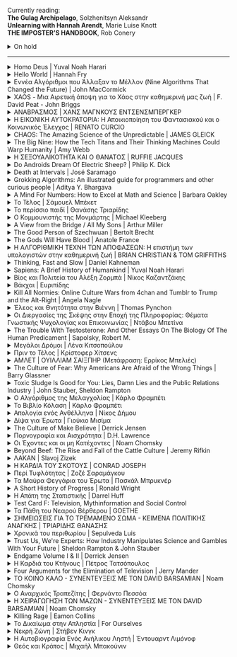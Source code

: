 <p>
Currently reading:
    <br><strong>The Gulag Archipelago</strong>, Solzhenitsyn Aleksandr
    <br><strong>Unlearning with Hannah Arendt</strong>, Marie Luise Knott
    <br><strong>THE IMPOSTER’S HANDBOOK</strong>, Rob Conery
</p>

<!-- TITLE -->
<!--
<details>
    <summary>TITLE | AUTHOR</summary>
    <img src="images/COVER" />
    <p>Finished reading: XX/XX/2020</p>
    <p>Publisher: PUBLISHER</p>
    <p><a href=""></a></p>
    <h3>Quotes</h3>
    <blockquote>
        <p><em>&quot;&quot;</em></p>
    </blockquote>
</details>
-->

<!-- ON HOLD -->

<details>
    <summary>On hold</summary> 
    <p><strong>Artificial Neural Networks</strong>, Robert J. Schalkoff</p>
    <br><strong>An introduction to neural networks</strong>, Ben Kröse, Patrick van der Smagt
    <p><strong>The Mass Psychology of Fascism</strong>, Wilhelm Reich</p>
</details>
    
<hr>

<!-- HOMO DEUS -->
<details>
    <summary>Homo Deus | Yuval Noah Harari</summary>
    <img src="images/homo-deus.jpg" />
    <p>Finished reading: 10/05/2021</p>
    <p>Publisher: Penguin (VINTAGE)</p>
    <p><a href="https://www.ynharari.com/book/homo-deus/">Author's Website</a></p>
    <!--
    <h3>Quotes</h3>
    <blockquote>
        <p><em>&quot;&quot;</em></p>
    </blockquote>
    -->
</details>

<!-- HELLO WORLD -->
<details>
    <summary>Hello World | Hannah Fry</summary>
    <img src="images/hello-world.png" />
    <p>Finished reading: 30/03/2021</p>
    <p>Publisher: ΠΑΠΑΣΩΤΗΡΙΟΥ</p>
    <p><a href="https://ekdoseis-papasotiriou.gr/products/9789604911400-fry-hannah-hello-wolrd-anthropos-stin-epochi-tou-algorithmou">Publisher</a></p>
    <p><a href="https://www.theguardian.com/books/2018/sep/29/hello-world-hannah-fry-review-artificial-intelligence-algorithms">Hello World by Hannah Fry – AI and why we over-trust what we don’t understand</a></p>
    <!--
    <h3>Quotes</h3>
    <blockquote>
        <p><em>&quot;&quot;</em></p>
    </blockquote>
    -->
</details>

<!-- ΕΝΝΕΑ ΑΛΓΟΡΙΘΜΟΙ ΠΟΥ ΑΛΛΑΞΑΝ ΤΟ ΜΕΛΛΟΝ -->
<details>
    <summary>Εννέα Αλγόριθμοι που Άλλαξαν το Μέλλον (Nine Algorithms That Changed the Future) | John MacCormick</summary>
    <img src="images/nine-algorithms.png" />
    <p>Finished reading: 25/11/2020</p>
    <p>Publisher: Πανεπιστημιακές Εκδόσεις Κρήτης</p>
    <p><a href="https://www.cup.gr/book/ennea-algorithmi-pou-allaxan-to-mellon/">Publisher</a></p>
    <!--
    <h3>Quotes</h3>
    <blockquote>
        <p><em>&quot;&quot;</em></p>
    </blockquote>
    -->
</details>

<!-- XAOS - Μια Αιρετική άποψη για το Χάος στην καθημερινή μας ζωή -->

<details>
    <summary>XAOS - Μια Αιρετική άποψη για το Χάος στην καθημερινή μας ζωή | F. David Peat - John Briggs</summary>
    <img src="images/xaos.jpg" />
    <p>Finished reading: 03/10/2020</p>
    <p>Publisher: ΤΡΑΥΛΟΣ</p>
    <p><a href=""></a></p>
    <h3>Quotes</h3>
    <blockquote>
        <p><em>&quot;If we have been hard on our own times it is because we have recoiled from the arrogance it often displays, its great desire to control human nature and the material world, its lust for constant progress, and its condescending attitude toward civilizations it classifies as primitive, underdeveloped, or backward. Most of all, we are concerned with our society’s obsession with the known and its woeful neglect of the dimension of mystery. It is quite right that we should be amazed at our own achievements, our triumphant technology, our science, the power of our computers, but what we don’t know may be sufficiently powerful to overturn in a moment our entire existence and certified knowledge.&quot;</em></p>
        <p>(Source from the original text)</p>
    </blockquote>
</details>

<!-- ΑΝΑΒΡΑΣΜΟΣ -->

<details>
    <summary>ΑΝΑΒΡΑΣΜΟΣ | ΧΑΝΣ ΜΑΓΝΚΟΥΣ ΕΝΤΣΕΝΣΜΠΕΡΓΚΕΡ</summary>
    <img src="images/anavrasmos.jpeg" />
    <p>Finished reading: 15/08/2020</p>
    <p>Publisher: ΕΣΤΙΑ</p>
    <p><a href="https://www.kathimerini.gr/863081/article/politismos/vivlio/o-eyfantastos-entsensmpergker">Ο ευφάνταστος Εντσενσμπέργκερ</a></p>
    <h3>Quotes</h3>
    <blockquote>
        <p><em>&quot;Οι "Αναμνήσεις από έναν αναβρασμό" τηρούν ακόμα λιγότερο τις προδιαγραφές της τεκμηρίωσης, πόσο μάλλον της φιλολογίας. Την περίοδο 1967-1970 δεν είχα διάθεση, χρόνο και ενδιαφέρον να κρατώ συνεχώς ημερολόγιο. Εξάλλου κανείς δεν μπορεί να παρουσιάσει όλα όσα συνέβησαν, με κλίμακα 1:1. Παίζει ρόλο εδώ το γνωστό παράδοξο της χαρτογραφίας. Ένα τοπογραφικό σχέδιο που θα ήταν τόσο ακριβές όσο και το αντικείμενο της απεικόνισης, θα διπλασίαζε την πραγματικότητα και άρα θα ήταν περιττό. <strong>(Γι' αυτό αποτυγχάνουν, ειρήσθω εν παρόδω, όλες οι φαντασιώσεις της εξουσίας για την απόλυτη παρακολούθηση.)</strong> Λοιπόν: caveat lector!&quot;</em></p>
    </blockquote>
    <blockquote>
        <p><em>&quot;Επίσης μου ήταν ξένος ο άνθρωπος τον οποίο συνάντησα στα γραπτά που βρήκα στο υπόγειό μου. Αυτό το Εγώ ήταν κάποιος άλλος. Είδα μόνο μια δυνατότητα για να τον προσεγγίσω: τον διάλογο με έναν σωσία, ο οποίος μου φαινόταν σαν ένας νεότερος αδελφός που δεν τον είχα σκεφτεί πια για πάρα πολύν καιρό. Είχα να του υποβάλλω πολλές ερωτήσεις. Ωστόσο δεν είχα κατά νου ούτε ανάκριση ούτε εξομολόγηση. Μου ήταν αδιάφορο αν αυτός ο σχεδόν σαραντάρης βασανιζόταν τότε από ενοχές ή διάφορες ντροπές, αν είχε δίκιο ή άδικο. Ήταν δική του υπόθεση. Έπρεπε να το αντιμετωπίσει μόνος του. Το μόνο που με ενδιέφερε ήταν οι απαντήσεις του στο ερώτημα: <strong>Αγαπητέ μου, τι είχες στο νου σου όταν τα έκανες όλα αυτά;</strong>&quot;</em></p>
    </blockquote>
</details>

<!-- Η ΕΙΚΟΝΙΚΗ ΑΥΤΟΚΡΑΤΟΡΙΑ -->

<details>
    <summary>Η ΕΙΚΟΝΙΚΗ ΑΥΤΟΚΡΑΤΟΡΙΑ: Η Αποικιοποίηση του Φαντασιακού και ο Κοινωνικός Έλεγχος | RENATO CURCIO</summary>
    <img src="images/eikoniki-aftokratoria.jpg" />
    <p>Finished reading: 10/08/2020</p>
    <p>Publisher: Ελευθεριακή Κουλτούρα</p>
    <p><a href="https://www.goodreads.com/book/show/35120143">GoodReads</a></p>
    <h3>Quotes</h3>
    <blockquote>
        <p><em>&quot;Η υπόσχεση μιας ευρύτερης κοινωνικότητας, που θα πραγματοποιηθεί αυτομάτως, με ένα κλικ, ξεκινά από μια εσώτερη, πρωταρχική ανάγκη, όχι λιγότερο ουσιαστική από το να πίνεις, να τρως ή να ντύνεσαι: την ανάγκη να σχετίζεσαι. [...] Τι μπορεί να είναι πιο ελκτικό σε μια κοινωνία που έχει χάσει την έννοια της πραγματικής κοινότητας και στην οποία οι διαπροσωπικές σχέσεις, διαβρωμένες από την υποκρισία, υποφέρουν είτε από μια ασθενική υγεία, αν δεν έχουν ήδη πεθάνει πρόωρα;&quot;</em></p>
    </blockquote>
    <blockquote>
        <p><em>&quot;Μπαμπά – είπε ο δωδεκάχρονος γιος ενός φίλου μου στον πατέρα του – φόρτωσέ μου το WhatsApp στο κινητό γιατί διαφορετικά οι συμμαθητές μου δεν θα με κάνουν παρεά!&quot;</em></p>
    </blockquote>
    <blockquote>
        <p><em>&quot;Μολονότι στο Internet ανταλλάσσονται καθημερινά δισεκατομμύρια μηνύματα, αυτό είναι η κατ' εξοχήν αυτοκρατορία της απουσίας και οι επικοινωνίες εν τη απουσία είναι κατ' εξοχήν επικοινωνίες μεταξύ φανταστικών ταυτοτήτων. Όχι τυχαία στην αργκό του τα ψευδώνυμα του δικτύου αποκαλούνται άβαταρ. Περιέργως, αυτή η λέξη που στον βραχμανισμό και στον ινδουισμό –κουλτούρες από τις οποίες κατάγεται– αναφέρεται στην κάθοδο και την ενσάρκωση μιας θεότητας στη γη, στην αργκό του Internet το νόημα της λέξης αντιστρέφεται, δείχνοντας την απενσάρκωση και την προβολή στο φανταστικό μέσω ενός ψευδωνύμου. Κάτι που μας λέει ότι τα ψευδώνυμα ή άβαταρ δεν είναι δημιουργήματα του ιστορικού χρόνου και του εδαφικού χώρου, αλλά ρευστές οντότητες στο απέραντο παρόν του ηλεκτρονικού χρόνου.&quot;</em></p>
    </blockquote>
    <blockquote>
        <p><em>&quot;Η διαφορά ανάμεσα σε σχέσεις και συνδέσεις είναι ουσιαστική και έχει σημαντικές επιπτώσεις. Μια από αυτές τη βλέπουμε στη γλώσσα. Υπάρχει, πράγματι, μια πρώτη απόδειξη: η ποιοτική ολίσθηση από την προφορικότητα στη γραφή. Σε αυτό το πέρασμα, όμως, ακόμη και η δεδομένοι κανόνες της γραφής τροποποιούνται. Στην πλατφόρμα του Twitter, όπως είναι γνωστό, τα μηνύματα δεν μπορούν να είναι μεγαλύτερα των 140 χτυπημάτων, ένα όριο που με τη σειρά του έχει πολλές συνέπειες. Για παράδειγμα: συνεπάγεται γρήγορες, άμεσες απαντήσεις, χωρίς να αφήνει χρόνο για σκέψη' επιτρέπει την παραβίαση της στίξης (εξαφάνιση των κομμάτων και των κεφαλαίων)' συνιστά τη σύνταξη σύντομων και ουσιαστικών φράσεων' προτιμώνται συμβατικές λέξεις (Χ επουράνια αγάπη), χωρίς φωνήεντα (τβμπ, νν, μπντζ), εύκολο να πληκτρολογηθούν (twttr ήταν το πρώτο όνομα του Twitter)' αποθαρρύνει την παρουσίαση επιχειρημάτων' παρακινεί σε αναγωγές του τύπου "ναι/όχι".&quot;</em></p>
    </blockquote>
</details>

<!-- CHAOS -->

<details>
    <summary>CHAOS: The Amazing Science of the Unpredictable | JAMES GLEICK</summary>
    <img src="images/chaos-james-gleick.jpeg"
     />
    <p>Finished reading: 30/07/2020</p>
    <p>Publisher: VINTAGE</p>
    <p><a href="https://www.goodreads.com/book/show/64582.Chaos">GoodReads</a></p>
    <h3>Quotes</h3>
    <blockquote>
        <p><em>&quot;The solvable systems are the ones shown in textbooks. They behave. Confronted with a nonlinear system, scientists would have to substitute linear approximations or find some other uncertain backdoor approach. Textbooks showed students only the rare nonlinear systems that would give way to such techniques. They did not display sensitive dependence on initial conditions. Nonlinear systems with real chaos were rarely taught and rarely learned. When people stumbled across such things —and people did— all their training argued for dismissing them as aberrations. Only a few were able to remember that the solvable, orderly, linear systems were the aberrations. Only a few, that is, understood how nonlinear nature is in its soul. Enrico Fermi once exclaimed, “It does not say in the Bible that all laws of nature are expressible linearly!” The mathematician Stanislaw Ulam remarked that to call the study of chaos “nonlinear science” was like calling zoology “the study of non elephant animals.”&quot;</em></p>
    </blockquote>
</details>

<!-- THE BIG NINE -->

<details>
    <summary>The Big Nine: How the Tech Titans and Their Thinking Machines Could Warp Humanity | Amy Webb</summary>
    <img src="images/the-big-nine.jpg"
     />
    <p>Finished reading: 28/06/2020</p>
    <p>Publisher: PublicAffairs</p>
    <p><a href="https://www.publicaffairsbooks.com/titles/amy-webb/the-big-nine/9781541773745/">Publisher Site</a></p>
    <h3>Quotes</h3>
    <blockquote>
        <p><em>&quot;What Zero also proved is that algorithms were now capable of learning without guidance from humans, and it was us humans who’d been holding AI systems back.&quot;</em></p>
    </blockquote>
    <blockquote>
        <p><em>&quot;But who, exactly, is the “we” these AI systems are being modeled on? Whose values, ideals, and worldviews are being taught?&quot;</em></p>
        <p><em>&quot;The short answer is not yours—and also not mine. Artificial intelligence has the mind of its tribe, prioritizing its creators’ values, ideals, and worldviews. But it is also starting to develop a mind of its own.&quot;</em></p>
    </blockquote>
    <blockquote>
        <p><em>&quot;AI-powered directional microphones and smart cameras now dot the highways and streets of Shanghai. Drivers who honk excessively are automatically issued a ticket via Tencent’s WeChat, while their names, photographs, and national identity card numbers are displayed on nearby LED billboards.&quot;</em></p>
    </blockquote>
</details>

<!-- Η ΣΕΞΟΥΑΛΙΚΟΤΗΤΑ ΚΑΙ Ο ΘΑΝΑΤΟΣ -->

<details>
    <summary>Η ΣΕΞΟΥΑΛΙΚΟΤΗΤΑ ΚΑΙ Ο ΘΑΝΑΤΟΣ | RUFFIE JACQUES</summary>
    <img src="images/sexoualikotita-kai-thanatos.jpg"
     />
    <p>Finished reading: 30/03/2020</p>
    <p>Publisher: Εκδόσεις ΡΑΠΠΑ</p>
    <p><a href="http://www.biblionet.gr/book/19360/Ruffi%C3%A9,_Jacques/%CE%97_%CF%83%CE%B5%CE%BE%CE%BF%CF%85%CE%B1%CE%BB%CE%B9%CE%BA%CF%8C%CF%84%CE%B7%CF%84%CE%B1_%CE%BA%CE%B1%CE%B9_%CE%BF_%CE%B8%CE%AC%CE%BD%CE%B1%CF%84%CE%BF%CF%82">BiblioNet</a></p>
    <h3>Quotes</h3>
    <blockquote>
        <p><em>&quot;Αντίθετα με ό,τι πιστεύουμε, το φύλο δεν είναι κατ' ανάγκην σταθερό χαρακτηριστικό για ολόκληρη τη ζωή. Σε ορισμένα ζώα παρατηρούμε μια αλλαγή φύλου με την πάροδο του χρόνου. Το φαινόμενο ονομάζεται διαδοχικός ερμαφροδιτισμός.&quot;</em></p>
    </blockquote>
</details>

<!-- Do Androids Dream Of Electric Sheep? -->

<details>
    <summary>Do Androids Dream Of Electric Sheep? | Philip K. Dick</summary>
    <img src="images/do-androids.jpg"
     />
    <p>Finished reading: 15/03/2020</p>
    <p>Publisher: Weidenfeld & Nicolson</p>
    <p><a href="https://www.weidenfeldandnicolson.co.uk/titles/philip-k-dick/do-androids-dream-of-electric-sheep/9781780220383/">Publisher's website</a></p>
    <h3>Quotes</h3>
    <blockquote>
        <p><em>&quot;He had wondered as had most people at one time or another precisely why an android bounced helplessly about when confronted by an empathy-measuring test. Empathy, evidently, existed only within the human community, whereas intelligence to some degree could be found throughout every phylum and order including the arachnida. For one thing, the emphatic faculty probably required an unimpaired group instinct; a solitary organism, such as a spider, would have no use for it; in fact it would tend to abort a spider's ability to survive. It would make him conscious of the desire to live on the part of his prey. Hence all predators, even highly developed mammals such as cats, would starve.<br/>Empathy, he once had decided, must be limited to herbivores or anyhow omnivores who could depart from a meat diet. Because, ultimately, the emphatic gift blurred the boundaries between hunter and victim, between the successful and the defeated.&quot;</em></p>
    </blockquote>
</details>

<!-- Death at Intervals -->

<details>
    <summary>Death at Intervals | José Saramago</summary>
    <img src="images/death-at-intervals.jpg"
     />
    <p>Finished reading: 09/02/2020</p>
    <p>Publisher: VINTAGE</p>
    <p><a href="https://en.wikipedia.org/wiki/Death_with_Interruptions">Wikipedia entry</a></p>
    <h3>Quotes</h3>
    <blockquote>
        <p><em>&quot;Death's perplexity is perfectly understandable. She was placed in this world so long ago that she can no longer remember from whom she received the necessary instructions to carry out the job she was charged with. They placed the regulations in her hands, pointed out the words thou shalt kill as the one guiding light of her future activities and told her, doubtless not noticing the macabre irony, to get on with her life.&quot;</em></p>
    </blockquote>
</details>

<!-- Grokking Algorithms: An illustrated guide for programmers and other curious people -->

<details>
    <summary>Grokking Algorithms: An illustrated guide for programmers and other curious people | Aditya Y. Bhargava </summary>
    <img src="images/Bhargava-Algorithms_hires.png"
     />
    <p>Finished reading: 14/01/2020</p>
    <p>Publisher: Manning Publications </p>
    <p><a href="https://www.manning.com/books/grokking-algorithms">Website</a></p>
</details>

<!-- A Mind For Numbers -->

<details>
    <summary>A Mind For Numbers: How to Excel at Math and Science | Barbara Oakley </summary>
    <img src="images/mind-for-numbers-front.jpg"
     />
    <p>Finished reading: 20/12/2019</p>
    <p>Publisher: TarcherPerigee </p>
    <p><a href="https://barbaraoakley.com/books/a-mind-for-numbers/">Author's Website</a></p>
</details>

<!-- Το Τέλος | Σάμουελ Μπέκετ -->

<details>
    <summary>Το Τέλος | Σάμουελ Μπέκετ</summary>
    <img src="images/beckett-to-telos-cover.jpg"
     />
    <p>Finished reading: 11/2019</p>
    <p>Publisher: Εκδόσεις Αλεξάνδρεια</p>
    <p><a href="http://alexandria-publ.gr/shop/to-telos/">Link</a></p>
    <h3>Quotes</h3>
    <blockquote>
        <p>
            <br>
            <em>&quot;Δεν αισθανόμουν καλά, όμως μου είπαν ότι ήμουν αρκετά καλά. Δεν είπαν βέβαια κατά λέξη ότι δεν επρόκειτο ποτέ να αισθανθώ καλύτερα, το έπιασα όμως το υπονοούμενο.&quot;</em>
        </p>
    </blockquote>
</details>

<!-- Το περίσσιο παιδί -->

<details>
    <summary>Το περίσσιο παιδί | Θανάσης Τριαρίδης</summary>
    <img src="images/to perissio paidi.jpg"
     />
    <p>Finished reading: 11/2019</p>
    <p>Publisher: Εκδόσεις Gutenberg</p>
    <p><a href="https://www.dardanosnet.gr/book_details.php?id=2582">Link</a></p>
</details>

<details>
    <summary>Ο Κομμουνιστής της Μονμάρτης | Michael Kleeberg </summary>
    <img src="images/communiste-monmarte.jpg"
     />
    <p>Finished reading: 08/2019</p>
    <p>Publisher: Εκδόσεις Άγρα</p>
    <p><a href="http://www.biblionet.gr/book/220517/Kleeberg,_Michael/%CE%9F_%CE%BA%CE%BF%CE%BC%CE%BC%CE%BF%CF%85%CE%BD%CE%B9%CF%83%CF%84%CE%AE%CF%82_%CF%84%CE%B7%CF%82_%CE%9C%CE%BF%CE%BD%CE%BC%CE%AC%CF%81%CF%84%CF%81%CE%B7%CF%82">BiblioNet link</a></p>
</details>

<details>
    <summary>A View from the Bridge / All My Sons | Arthur Miller </summary>
    <img src="images/a-view-from-the-bridge--all-my-sons.jpg"
     />
    <p>Finished reading: 08/2019</p>
    <p>Publisher: Penguin Classics</p>
    <p><a href="https://www.goodreads.com/book/show/437965.A_View_from_the_Bridge_All_My_Sons">GoodReads link</a></p>
</details>

<details>
    <summary>The Good Person of Szechwuan | Bertolt Brecht </summary>
    <img src="images/the-good-person.jpg"
     />
    <p>Finished reading: 08/2019</p>
    <p>Publisher: Methuen Drama</p>
    <p><a href="https://en.wikipedia.org/wiki/The_Good_Person_of_Szechwan">Wikipedia link</a></p>
    <h3>Quotes</h3>
    <blockquote>
        <p>
            <br>
            <em>&quot;<strong>SHEN TEH:</strong> I am not good. I have an admission to make: when Wang asked me if I could shelter you I had hesitations.&quot;</em>
            <br><br>
            <em>&quot;<strong>THE FIRST GOD:</strong> Hesitations do not count if you overcome them.&quot;</em>
            <br>
        </p>
    </blockquote>
    <blockquote>
        <p>
            <br>
            <em>&quot;<strong>SHEN TEH:</strong> Wait, Illustrious Ones. I am by no means sure that I am good. I should certainly like to be, but how am I to pay the rent? Let me admit: I sell myself in order to live, and even so I cannot manage, for there are so many forced to do this. I would take on anything, but who would not? Of course I should like to obey the commadmentments: to honour my parents and respect the truth. Not to covet my neighbour's house would be a joy to me, and to love, honour and cherish a husband would be very pleasant. Nor do I wish to exploit other men or to rob the defenceless. But how can it be done? Even by breaking one or two of the commadments I can barely manage. &quot;</em>
            <br><br>
            <em>&quot;<strong>THE FIRST GOD:</strong> All these, Shen Teh, are but the doubts of a good person.&quot;</em>
            <br>
        </p>
    </blockquote>
</details>

<details>
    <summary>The Gods Will Have Blood | Anatole France </summary>
    <img src="images/the-gods-will-have-blood.jpg"
     />
    <p>Finished reading: 08/2019</p>
    <p>Publisher: Penguin Classics</p>
    <p><a href="https://en.wikipedia.org/wiki/The_Gods_Are_Athirst">Wikipedia link</a></p>
    <h3>Quotes</h3>
    <blockquote>
        <p><em>&quot;Do allow me to give you a word of advice, citizen. If you want to make something of your life, give up your packs of patriotic cards, forget about your revolutionary symbols, your Hercules, your Hydras, your Furies pursuing traitors, your geniuses of Liberty – and paint me some pretty girls. Citizens' enthusiasm for self-reformation diminishes with time; men's love for women never.&quot; p.52</em></p>
    </blockquote>
</details>

<!-- Η ΑΛΓΟΡΙΘΜΙΚΗ ΤΕΧΝΗ ΤΩΝ ΑΠΟΦΑΣΕΩΝ -->

<details>
    <summary>Η ΑΛΓΟΡΙΘΜΙΚΗ ΤΕΧΝΗ ΤΩΝ ΑΠΟΦΑΣΕΩΝ: Η επιστήμη των υπολογιστών στην καθημερινή ζωή | BRIAN CHRISTIAN & TOM GRIFFITHS</summary>
    <img src="images/algorithms-to-live-by.jpg"
     />
    <p>Finished reading: 08/2019</p>
    <p>Publisher: ΠΑΝΕΠΙΣΤΗΜΙΑΚΕΣ ΕΚΔΟΣΕΙΣ ΚΡΗΤΗΣ SCI-CLOPEDIA</p>
    <p>Μετάφραση: Αλέξανδρος Χορταράς</p>
    <p><a href="https://www.goodreads.com/book/show/43194493">Goodreads link</a></p>
    <h3>Quotes</h3>
    <blockquote>
        <p><em>&quot;Ένας αλγόριθμος, όμως, είναι απλώς μια ακολουθία βημάτων που χρησιμοποιούνται για την επίλυση ενός προβλήματος, και οι αλγόριθμοι είναι κάτι πολύ ευρύτερο -και πολύ παλαιότερο- από τους υπολογιστές. Πολύ πριν να χρησιμοποιηθούν για πρώτη φορά από τις μηχανές, οι αλγόριθμοι χρησιμοποιούνταν από τους ανθρώπους. / Σελ. xiv&quot;</em></p>
    </blockquote>
    <blockquote>
        <p><em>&quot;Η αρχή του ΕΜΑ (Επί Μακρότερον Αχρησιμοποίητου) μας διδάσκει ότι το επόμενο πράγμα που μπορούμε να περιμένουμε ότι θα χρειαστούμε είναι το τελευταίο πράγμα που χρειαστήκαμε, ενώ εκείνο που θα χρειαστούμε αμέσως μετά είναι πιθανότατα αυτό που χρησιμοποιήσαμε προτελευταίο. Και το τελευταίο πράγμα που μπορούμε να περιμένουμε ότι θα χρειαστούμε είναι αυτό που δεν έχουμε χρειαστεί το μεγαλύτερο χρονικό διάστημα. / Σελ. 96&quot;</em></p>
    </blockquote>
</details>

<!-- Thinking, Fast and Slow -->

<details>
    <summary>Thinking, Fast and Slow | Daniel Kahneman</summary>
    <img src="https://upload.wikimedia.org/wikipedia/en/thumb/c/c1/Thinking%2C_Fast_and_Slow.jpg/220px-Thinking%2C_Fast_and_Slow.jpg"
     />
    <p>Finished reading: 2019</p>
    <p><a href="https://en.wikipedia.org/wiki/Thinking,_Fast_and_Slow">Wikipedia link</a></p>
</details>

<details>
    <summary>Sapiens: A Brief History of Humankind | Yuval Noah Harari</summary>
    <img src="https://upload.wikimedia.org/wikipedia/en/d/d2/Sapiens_A_Brief_History_of_Humankind.jpg"
     />
    <p>Finished reading: 2019</p>
    <p><a href="https://en.wikipedia.org/wiki/Sapiens:_A_Brief_History_of_Humankind">Wikipedia link</a></p>
</details>

<!-- ΒΙΟΣ ΚΑΙ ΠΟΛΙΤΕΙΑ ΤΟΥ ΑΛΕΞΗ ΖΟΡΜΠΑ -->

<details>
    <summary>Βίος και Πολιτεία του Αλέξη Ζορμπά | Νίκος Καζαντζάκης</summary>
    <p>Finished reading: 2018</p>
</details>

<!-- ΒΑΚΧΑΙ -->

<details>
    <summary>Βάκχαι | Ευριπίδης </summary>
    <p>Finished reading: 2018</p>
    <p>Publisher: Κάκτος</p>
    <p><a href="https://www.kaktos.gr/000136">Publisher's Website</a></p>
</details>

<!-- KILL ALL NORMIES -->

<details>
    <summary>Kill All Normies: Online Culture Wars from 4chan and Tumblr to Trump and the Alt-Right | Angela Nagle</summary>
    <img src="images/kill-all-normies.jpg" />
    <p>Finished reading: 2018</p>
    <p>Publisher: Zero Books</p>
    <p><a href="https://en.wikipedia.org/wiki/Kill_All_Normies">Wikipedia link</a></p>
</details>

<!-- Έλεος και Θνητότητα στην Βιέννη -->

<details>
    <summary>Έλεος και Θνητότητα στην Βιέννη | Thomas Pynchon</summary>
    <img src="images/pynchon-vienna.jpg" />
    <p>Finished reading: 2018</p>
    <p>Publisher: Κακός Βηξ</p>
    <p>Original Title: Mercy and Mortality in Vienna</p>
    <p><a href="https://www.goodreads.com/book/show/36380925">Goodreads link</a></p>
</details>

<!-- Οι Διεργασίες της Σκέψης στην Εποχή της Πληροφορίας: Θέματα Γνωστικής Ψυχολογίας και Επικοινωνίας | Ντάβου Μπετίνα -->

<details>
    <summary>Οι Διεργασίες της Σκέψης στην Εποχή της Πληροφορίας: Θέματα Γνωστικής Ψυχολογίας και Επικοινωνίας | Ντάβου Μπετίνα</summary>
    <p>Finished reading: 2016</p>
    <p><a href="http://www.biblionet.gr/book/30112/%CE%9D%CF%84%CE%AC%CE%B2%CE%BF%CF%85,_%CE%9C%CF%80%CE%B5%CF%84%CE%AF%CE%BD%CE%B1/%CE%9F%CE%B9_%CE%B4%CE%B9%CE%B5%CF%81%CE%B3%CE%B1%CF%83%CE%AF%CE%B5%CF%82_%CF%84%CE%B7%CF%82_%CF%83%CE%BA%CE%AD%CF%88%CE%B7%CF%82_%CF%83%CF%84%CE%B7%CE%BD_%CE%B5%CF%80%CE%BF%CF%87%CE%AE_%CF%84%CE%B7%CF%82_%CF%80%CE%BB%CE%B7%CF%81%CE%BF%CF%86%CE%BF%CF%81%CE%AF%CE%B1%CF%82"></a>ΒιβλίοNet Link</p>
</details>

<!-- The Trouble With Testosterone -->

<details>
    <summary>The Trouble With Testosterone: And Other Essays On The Biology Of The Human Predicament | Sapolsky, Robert M.</summary>
    <p>Finished reading: 2015</p>
    <p><a href="https://www.goodreads.com/book/show/20668.The_Trouble_with_Testosterone_and_Other_Essays_on_the_Biology_of_the_Human_Predicament">goodreads.com link</a></p>
</details>

<!-- Μεγάλοι Δρόμοι | Λένα Κιτσοπούλου -->

<details>
    <summary>Μεγάλοι Δρόμοι | Λένα Κιτσοπούλου</summary>
    <p>Εκδόσεις Μεταίχμιο</p>
    <img src="images/megaloi-dromoi.jpg" />
</details>

<!-- Πριν το Τέλος | Κρίστοφερ Χίτσενς -->

<details>
    <summary>Πριν το Τέλος | Κρίστοφερ Χίτσενς</summary>
    <p>Εκδόσεις Μεταίχμιο</p>
    <h3>Quotes</h3>
    <blockquote>
        <p><em>&quot;Γεναίος; Χα! Κράτα τον χαρακτηρισμό για καμιά μάχη από την οποία δεν μπορείς να το σκάσεις.&quot;</em></p>
    </blockquote>
</details>

<!-- ΑΜΛΕΤ -->

<details>
    <summary>ΑΜΛΕΤ | ΟΥΙΛΛΙΑΜ ΣΑΙΞΠΗΡ (Μετάφραση: Ερρίκος Μπελιές)</summary>
    <img src="images/hamlet.jpg" />
    <p>Finished reading: -</p>
    <p>Publisher: ΚΕΔΡΟΣ</p>
    <p><a href="https://www.kedros.gr/product/8053/amlet-metafrasi-errikos-mpelies.html">Publisher Website</a></p>
    <h3>Quotes</h3>
    <blockquote>
        <p><em>&quot;
            Βουνά, κόσμος ολόκληρος τα παραδείγματα που με προτρέπουν:<br/>
            μάρτυράς μου ο μέγας κι ισχυρός αυτός στρατός,<br/>
            με αρχηγό έναν τρυφερό και καλομαθημένο πρίγκηπα,<br/>
            που το μυαλό του, φουσκωμένο από θεία φιλοδοξία,<br/>
            χλευάζει την άδηλη κι αβέβαιη έκβαση κι εκθέτει<br/>
            ό,τι φθαρτό κι επισφαλές έχει σε όσα τολμούν<br/>
            ο κίνδυνος, ο θάνατος κι η μοίρα - και όλα αυτά<br/>
            για ένα τίποτα, μια παρωνυχίδα, ένα τσόφλι αυγού!<br/>
            Αληθινά μεγάλος δεν είναι όποιος ξεσηκώνεται<br/>
            χωρίς πρόκληση σοβαρή, αλλά εκείνος που ορμάει<br/>
            και για ένα τίποτα οργανώνει πόλεμο φοβερό,<br/>
            εάν διακυβεύεται η τιμή του. Ορίστε, εγώ τι θα κάνω;<br/>
            Εγώ, που μου σκότωσαν τον πατέρα και ατίμασαν τη μάνα μου<br/>
            - λόγοι που θα 'πρεπε να μου φουντώσουνε μυαλό και αίμα -<br/>
            μένω άπραγος, νωθρός, ενώ - άλλη ντροπή μου! -<br/>
            μπροστά μου παρελαύνουν είκοσι χιλιάδες άντρες, οδεύουν<br/>
            προς τον θάνατο για μια ιδέα, μια αυταπάτη δόξας,<br/>
            και προχωράνε προς τον τάφο λες και είναι το κρεβάτι τους,<br/>
            πάνε να πολεμήσουνε για ένα κομματάκι γης<br/>
            που δεν θα τους χωράει όρθιους να δώσουνε τη μάχη,<br/>
            ούτε επαρκεί για να φιλοξενήσει τους νεκρούς τους.<br/>
            Ω, πρέπει από δω κι εμπρός στον φόνο<br/>
            να είν' η σκέψη μου: αλλιώς, άχρηστη είναι μόνο.<br/>
        &quot;</em></p>
        <p>4η Πράξη, Σκηνή 4η</p>
    </blockquote>
</details>

<!-- The Culture of Fear: Why Americans Are Afraid of the Wrong Things | Barry Glassner -->

<details>
    <summary>The Culture of Fear: Why Americans Are Afraid of the Wrong Things | Barry Glassner</summary>
    <p>Basic Books</p>
    <p><a href="https://en.wikipedia.org/wiki/Culture_of_fear">Wikipedia link</a></p>
    <h3>Quotes</h3>
    <blockquote>
        <p><em>&quot;Disproportionate coverage in the news media plainly has effects on readers and viewers. When Esther Madriz, a professor at Hunter College, interviewed women in New York City about their fears of crime they frequently responded with the phrase "I saw it in the news." The interviewees identified the news media as both the source of their fears and the reason they believed those fears were valid. Asked in a national poll why they believe the country has a serious crime problem, 76 percent of people cited stories they had seen in the media. Only 22 percent cited personal experience.&quot;</em></p>
    </blockquote>
    <blockquote>
        <p><em>&quot;Television news programs survive on scares. On local newscasts, where producers live by the dictum "if it bleeds, it leads," drug, crime, and disaster stories make up most of the news portion of the broadcasts. Evening newscasts on the major networks are somewhat less bloody, but between 1990 and 1998, when the nation's murder rate declined by 20 percent, the number of murder stories on network newscasts increased 600 percent (not counting stories about O.J. Simpson).&quot;</em></p>
    </blockquote>
</details>

<details>
    <summary>Toxic Sludge Is Good for You: Lies, Damn Lies and the Public Relations Industry | John Stauber, Sheldon Rampton</summary>
    <p>Finished reading: ...</p>
    <p><a href="https://www.goodreads.com/book/show/659246.Toxic_Sludge_Is_Good_for_You">goodreads.com link</a></p>
    <h3>Quotes</h3>
    <blockquote>
        <p><em>&quot;The best PR is never noticed&quot;</em></p>
    </blockquote>
    <blockquote>
        <p><em>&quot;On the surface it seemed like an ordinary publicity stunt for 'female emancipation'. [...] A contingent of New York debutantes marched down Fifth Avenue in the 1929 Easter Parade, each openly lighting and smoking cigarettes. It was the first time in the memory of most Americans that any woman who wasn't a prostitute had been seen smoking in public. It was dubbed the &quot;torches of liberty contingent&quot; by Edward Bernays, its brilliant behind-the-scenes organizer. [...] later admitted that he had been paid a tidy sum to orchestrate the march by George Washington Hill, president of the American Tobacco Company. [...] it had achieved its goal of breaking the taboo against female smoking.&quot;</em></p>
    </blockquote>
</details>

<details>
    <summary>Ο Αλγόριθμος της Μελαγχολίας | Κάρλο Φραμπέτι</summary>
    <p>Finished reading: ...</p>
    <p>Publisher: Opera</p>
    <p><a href="https://www.operabooks.gr/book_details/82/4/1/">Publisher's Website Link</a></p>
    <h3>Quotes</h3>
    <blockquote>
        <p><em>&quot;Ποιά είναι η καλύτερη ερώτηση που μπορεί να τεθεί, και ποιά είναι η καλύτερη απάντηση που μπορεί να δοθεί;" ρώτησε ο Επιμενίδης. Και ο Βούδας αποκρίθηκε: "Η καλύτερη ερώτηση που μπορεί να τεθεί, είναι αυτή που μόλις μου έθεσες, και η καλύτερη απάντηση που μπορεί να δοθεί, είναι αυτή που σου δίνω τώρα.&quot;</em></p>
    </blockquote>
</details>

<details>
    <summary>Το Βιβλίο Κόλαση | Κάρλο Φραμπέτι</summary>
    <p>Finished reading: ...</p>
    <p>Publisher: Opera</p>
    <p><a href="https://www.operabooks.gr/book_details/94/0/">Publisher's Website Link</a></p>
    <h3>Quotes</h3>
    <blockquote>
        <p><em>&quot;"Κατ' αρχάς ελάχιστοι είναι αυτοί που μπορούν να κάνουν πραγματικά χωρίς θρησκευτικούς μύθους" απάντησε ο βιβλιοθηκάριος. "Οι περισσότεροι απ' αυτούς που πιστευουν ότι μπορούν να κάνουν χωρίς τη θρησκεία, γατζώνονται σε μια σειρά υποκατάστατων μύθων (ψευδο-επιστημονικών, πατριωτικών, εσωτερικιστικών), οι οποίοι ναι με δεν εξορκίζουν το φόβο του θανάτου αλλά τουλάχιστον απαλύνουν τον φόβο της ζωής. Δεύτερον, ο ίδιος ο θάνατος είναι ένα φαινόμενο μοναδικό, οριστικό, που όλοι σχεδόν το βλέπετε σαν κάτι θολό και μακρινό, κάτι που, όπως και ο Ήλιος δεν μπορείς να το δεις καταπρόσωπο. Δεν υπάρχει εμπειρία θανάτου, μας θυμίζει ο Επίκουρος: όταν είσαι εσύ, δεν είναι ο θάνατος. Όταν είναι ο θάνατος δεν είσαι εσύ πια.* Αντίθετα, η μοναξιά είναι μια εμπειρία συχνή (για να μη πω συνεχής) και άμεση, πολύ δύσκολο να την καταπραύνεις κατά τρόπο στοιχειωδώς ικανοποιητικό στο σκληρό σας κόσμο. Η ανάγκη να παραμυθιαστείτε σε ό,τι αφορά στη μοναξιά, είναι πολύ πιο άμεση και επιτακτική από την ανάγκη να παραμυθιαστείτε σε ό,τι αφορά στο θάνατο. Γι΄αυτό και ο έρωτας είναι ο βασικός, ο θεμελιώδης μύθος σας."&quot;</em></p>
        <p><em>&quot;"Αυτός είναι ο δεύτερος κύκλος, ο κύκλος των λάγνων" ανήγγειλε επίσημα ο δαίμονας. "Εδώ θα συναντήσεις όλα σχεδόν τα βιβλία αγάπης..."<br/>"Γιατί σχεδόν όλα;"<br/>"Γιατί σχεδόν όλα δίνουν αξία, αν δεν την εξυμνούν απροκάλυπτα, στην κτηνώδη συνήθεια να καταβροχθίζουμε τους άλλους."<br/>"Μα η λαγνεία..."<br/>"Η αγάπη είναι λαγνεία" με διέκοψε ο βιβλιοθηκάριος. "Η λαγνεία είναι η υπέρμετρη όρεξη για σαρκικές απολαύσεις, και τι πιο υπέρμετρη όρεξη απ΄την επιθυμία ν΄αποκτήσεις ένα κομμάτι κρέας μόνο για σένα και για όλη σου τη ζωή, να καταπιείς ζωντανό κάποιο άλλο πρόσωπο;"&quot;</em></p>
    </blockquote>
</details>

<!-- Απολογία ενός Ανθέλληνα | Νίκος Δήμου -->

<details>
    <summary>Απολογία ενός Ανθέλληνα | Νίκος Δήμου</summary>
    <p>Finished reading: ...</p>
    <p>Publisher: Opera</p>
    <p><a href="http://www.ndimou.gr/el/keimena/anthologia/dokimia/apologia/">Link from Author's site</a></p>
    <h3>Quotes</h3>
    <blockquote>
        <p><em>&quot;Στις σχέσεις λαών (και ανθρώπων) το απόλυτο είναι τερατώδες. Οδηγεί σε θηριωδίες και καταστροφές. Πρέπει να καταπολεμηθεί κάθε τι το απόλυτο, κάθε άποψη που γεννάει φανατισμό και αποκλεισμό του άλλου. Ο συμβιβασμός δεν είναι ταπείνωση – είναι η ουσία της ανθρωπιάς, το παιδί του διαλόγου, η σοφία της δημοκρατίας.&quot;</em></p>
    </blockquote>
</details>

<!-- Δίψα για Έρωτα | Γιούκιο Μισίμα -->

<details>
    <summary>Δίψα για Έρωτα | Γιούκιο Μισίμα</summary>
    <p>Finished reading: ...</p>
    <p>Publisher: Εκδόσεις Καστανιώτη</p>
    <p><a href="https://www.kastaniotis.com/book/978-960-03-6147-6">Link from Publisher's site</a></p>
</details>

<!-- The Culture of Make Believe | Derrick Jensen -->

<details>
    <summary>The Culture of Make Believe | Derrick Jensen</summary>
    <img src="images/culture-of-make-believe.jpeg" alt="The Culture of Make Believe by author Derrick Jensen"/>
    <p>Finished reading: ...</p>
    <p><a href="https://en.wikipedia.org/wiki/The_Culture_of_Make_Believe">Wikipedia link</a></p>
    <h3>Quotes</h3>
    <blockquote>
        <p><em>&quot;When discussing hate groups, why do we so often constrict our vision to include only the most absurd, the most grotesque, the most individual or small-scale of crimes? Why not go after larger targets? What about hatred or exploitation that is systematic, that is codified, that hides behind the screen of law, religion, philosophy, science?&quot;</em></p>
    </blockquote>
</details>

<!-- Πορνογραφία και Αισχρότητα | D.H. Lawrence -->

<details>
    <summary>Πορνογραφία και Αισχρότητα | D.H. Lawrence</summary>
    <p>Finished reading: ...</p>
    <p>Publisher: ΡΟΕΣ | microMEGA</p>
    <p><a href="http://www.biblionet.gr/book/4137/Lawrence,_David_Herbert,_1885-1930/%CE%A0%CE%BF%CF%81%CE%BD%CE%BF%CE%B3%CF%81%CE%B1%CF%86%CE%AF%CE%B1_%CE%BA%CE%B1%CE%B9_%CE%B1%CE%B9%CF%83%CF%87%CF%81%CF%8C%CF%84%CE%B7%CF%84%CE%B1">link</a></p>
    <h3>Quotes</h3>
    <blockquote>
        <p><em>&quot;…ποτέ η όρεξη για πορνογραφία δεν ήταν δυνατότερη από όσο σήμερα. Αποτελεί σημάδι της αρρωστημένης κατάστασης της πολιτείας / κοινωνίας. Αλλά ο τρόπος για να γιατρευτεί η αρρώστια είναι να μιλάμε ανοιχτά για το σεξ και το σεξουαλικό ερέθισμα. [...] Μόνο μια φυσική, φρέσκια ειλικρίνεια σχετικά με το σεξ θα ωφελούσε, τώρα που έχουμε κατακλυστεί από την κρυφή ή μισόκρυφή πορνογραφία. Και ίσως οι παραμυθάδες της Αναγέννησης, ο Βοκκάκιος, ο Λάσκα και οι υπόλοιποι να είναι το καλύτερο αντίδοτο που μπορούμε να βρούμε τώρα, ακριβώς όπως το περισσότερο μπλάστρωμα με πουριτανισμό είναι η πιο επιζήμια θεραπεία που μπορούμε να ακολουθήσουμε.&quot;</em></p>
    </blockquote>
    <blockquote>
        <p><em>&quot;Διότι κάθε άνθρωπος έχει μέσα του και τον όχλο και το άτομο, σε διαφορετικές αναλογίες. Μερικοί έχουν σχεδόν αποκλειστικά τον όχλο μέσα τους, είναι ανίκανοι για ευφάνταστες ατομικές αντιδράσεις. […] Η αντίδραση του καθενός σε μια λέξη μπορεί να είναι αντίδραση είτε του όχλου, είτε ατομική. Εναπόκειται στον άνθρωπο να αναρωτηθεί: Είναι η αντίδρασή μου ατομική, ή απλώς αντιδρώ με την ιδιότητα του όχλου;&quot;</em></p>
    </blockquote>
</details>

<!-- Οι Έχοντες και οι μη Κατέχοντες | Noam Chomsky -->

<details>
    <summary>Οι Έχοντες και οι μη Κατέχοντες | Noam Chomsky</summary>
    <p></p>
    <p>Finished reading: ...</p>
    <p>Publisher: Εκδόσεις Καστανιώτη</p>
    <p><a href="https://eds.b.ebscohost.com/eds/detail/detail?vid=1&sid=71ca933c-a38d-48aa-ae47-f922b5ee967e%40pdc-v-sessmgr04&bdata=Jmxhbmc9ZWwmc2l0ZT1lZHMtbGl2ZQ%3d%3d#AN=nlg.152936&db=cat05962a">National Library of Greece link</a></p>
    <p><a href="https://en.wikipedia.org/wiki/Class_Warfare">Wikipedia Link (Original)</a></p>
    <h3>Quotes</h3>
    <blockquote>
        <p><em>&quot;Τα στοιχεία του ΟΗΕ αποκαλύπτουν ότι προκειμένου να διασφαλιστεί η εκπαίδευση, η υγειονομική περίθαλψη, η επάρκεια τροφής και ασφαλείς εγκαταστάσεις ύδρευσης και αποχέτευσης για πάνω από δυο δισεκατομμύρια ανθρώπους (εκ των οποίων το ένα δισεκατομμύριο διαθέτει εισόδημα μικρότερο από ένα δολάριο την ημέρα) που στερούνται αυτά τα στοιχειώδη αγαθά θα απαιτούνταν μόλις το 4% (ναι, το τέσσερα τοις εκατό) της περιουσίας των 225 πλέον πλουσίων κατοίκων του πλανήτη μας.&quot;</em></p>
    </blockquote>
    <blockquote>
        <p><em>&quot;Έχει ενδιαφέρον ότι, στη σημερινή πολιτική σκηνή, χρησιμοποιείται σε πολύ μεγάλο βαθμό η παθητική φωνή. Για παράδειγμα, στο New Yorker δημοσιεύτηκε στις 16 Οκτωβρίου ένα άρθρο για την ανισότητα των εισοδημάτων, στο οποίο χρησιμοποιείται συνέχεια η παθητική φωνή. Η ανισότητα είναι κάτι που υφίσταται. Δεν υπάρχει ποιητικό αίτιο, δεν υπάρχει κάποιος υπεύθυνος. Η ενεργητική φωνή δεν χρησιμοποιείται. Οι άνθρωποι γίνονται φτωχότεροι. Δεν τους κάνει κάποιος φτωχότερους. Απλά, είναι κάτι που συμβαίνει.&quot;</em></p>
    </blockquote>
</details>

<!-- Beyond Beef: The Rise and Fall of the Cattle Culture | Jeremy Rifkin -->

<details>
    <summary>Beyond Beef: The Rise and Fall of the Cattle Culture | Jeremy Rifkin</summary>
    <p></p>
    <p>Finished reading: ...</p>
    <p>Publisher: Plume</p>
    <p><a href="https://www.goodreads.com/book/show/122381.Beyond_Beef">Goodreads.com Link</a></p>
    <h3>Quotes</h3>
    <blockquote>
        <p><em>&quot;There are currently 1.28 billion cattle populating the earth[1]. They graze on nearly 24 percent of the landmass of the planet and consume enough grain to feed hundreds of millions of people. Their combined weight exceeds that of the human population on earth.&quot;</em></p>
    </blockquote>
    <blockquote>
        <p><em>&quot;Cattle raising is a primary factor in the destruction of the world's remaining tropical rain forests. Millions of acres of ancient forests in Central and South America are being felled and cleared to make room for pastureland to graze cattle. Cattle herding is responsible for much of the spreading desertification in the sub-Sahara of Africa and the western rangeland of the United States and Australia.&quot;</em></p>
    </blockquote>
    <blockquote>
        <p><em>&quot;In developing nations, millions of peasants are being forced off their ancestral lands to make room for the conversion of farmland from subsistence food grain production to commercial feed grain production.<br>While millions of human beings go hungry for lack of adequate grain, millions more in the industrial world die from diseases caused by an excess of grain-fed animal flesh, and especially beef, in their diets. Americans, Europeans, and increasingly the Japanese are gorging on grain-fed beef and dying from the "diseases of affluence" - heart attacks, strokes and cancer.&quot;</em></p>
    </blockquote>
    <blockquote>
        <p><em>&quot;The book concludes with a plea to humanity to move beyond the beef culture in the twenty-first century. Dismantling the global cattle complex and significantly reducing the consumption of beef is an essential task of the coming decades if we are to have any hope of restoring our planet to health and feeding a growing human population.&quot;</em></p>
    </blockquote>
</details>

<!-- ΛΑΚΑΝ | Slavoj Zizek -->

<details>
    <summary>ΛΑΚΑΝ | Slavoj Zizek</summary>
    <img src="images/slavoj-zizek-lacan.jpg"
     />
    <p data-finished-reading></p>
    <p>Publisher: ΕΚΔΟΣΕΙΣ ΠΑΤΑΚΗ</p>
    <p><a href="http://www.biblionet.gr/book/140277/%C5%BDi%C5%BEek,_Slavoj/%CE%9B%CE%B1%CE%BA%CE%AC%CE%BD">BiblioNet Link</a></p>
    <h3>Quotes</h3>
    <blockquote>
        <p><em>&quot;Το φροϋδικό ασυνείδητο προκάλεσε τέτοιο σκάνδαλο όχι εξαιτίας του ισχυρισμού ότι ο ορθολογικός εαυτός υπόκειται στο πολύ ευρύτερο φάσμα των ανορθολογικών τυφλών ενστίκτων, αλλά επειδή κατέδειξε τον τρόπο με τον οποίο το ασυνείδητο υπακούει σε μια δική του γραμματική και λογική: το ασυνείδητο σκέπτεται και ομιλεί. (σ.12)&quot;</em></p>
    </blockquote>
</details>

<details>
    <summary>Η ΚΑΡΔΙΑ ΤΟΥ ΣΚΟΤΟΥΣ | CONRAD JOSEPH</summary>
    <br/>
    <img src="images/heart-of-darkness.jpg"/>
    <p>Finished reading: ?</p>
    <p>Publisher: ΠΑΤΑΚΗΣ</p>
    <p><a href="http://www.biblionet.gr/book/2574/Conrad,_Joseph,_1857-1924/%CE%97_%CE%BA%CE%B1%CF%81%CE%B4%CE%B9%CE%AC_%CF%84%CE%BF%CF%85_%CF%83%CE%BA%CF%8C%CF%84%CE%BF%CF%85%CF%82">BiblioNet</a></p>
</details>

<details>
    <summary>Περί Τυφλότητας | Ζοζέ Σαραμάγκου</summary>
    <br/>
    <img src="images/peri-tyflotitas.jpg"/>
    <p>Finished reading: 200x</p>
    <p>Publisher: ΕΚΔΟΣΕΙΣ ΚΑΣΤΑΝΙΩΤΗ</p>
    <p><a href="http://www.biblionet.gr/book/134736/Saramago,_Jos%C3%A9,_1922-2010/%CE%A0%CE%B5%CF%81%CE%AF_%CF%84%CF%85%CF%86%CE%BB%CF%8C%CF%84%CE%B7%CF%84%CE%BF%CF%82">BiblioNet</a></p>
</details>

<!-- Τα Μαύρα Φεγγάρια του Έρωτα -->

<details>
    <summary>Τα Μαύρα Φεγγάρια του Έρωτα | Πασκάλ Μπρυκνέρ</summary>
    <p><img src="http://www.biblionet.gr/images/covers/b9588.jpg" /></p>
    <p>Finished reading: ...</p>
    <p>Publisher: ΑΣΤΑΡΤΗ</p>
    <p><a href="http://www.biblionet.gr/book/9588/Bruckner,_Pascal,_1948-/%CE%A4%CE%B1_%CE%BC%CE%B1%CF%8D%CF%81%CE%B1_%CF%86%CE%B5%CE%B3%CE%B3%CE%AC%CF%81%CE%B9%CE%B1_%CF%84%CE%BF%CF%85_%CE%AD%CF%81%CF%89%CF%84%CE%B1">BiblioNet Link</a></p>
    <h3>Quotes</h3>
    <blockquote>
        <p><em>&quot;Συνήθως, συνδέομαι με πλάσματα που δε μ΄ έχουν ανάγκη και που ξαφνικά βρίσκονται δεμένα με τα πιο δυνατά δεσμά. Έιμαι έτοιμος να δώσω τα πάντα σ΄ αυτόν που δε ζητάει τίποτα, μα δεν παραχωρώ το παραμικρό σ΄αυτόν που περιμένει τα πάντα. Ερωτεύτηκα τη Ρεβέκα γιατί είχε δεχτεί το δεσμό μας σαν μια παραπάνω ευτυχία σε μια ήρεμη ύπαρξη, κι όχι σαν μια σανίδα σωτηρίας σε μια απελπισμένη μοναξιά.&quot;</em></p>
    </blockquote>
    <blockquote>
        <p><em>&quot;Ο έρωτας φυσικά είναι δυο μοναξιές που ζευγαρώνουν για να φτιάξουν μια παρεξήγηση. Υπάρχει όμως πιο γοητευτική παρεξήγηση; Και η πραγματική σοφία δεν είναι άραγε η ικανότητα να ερωτεύεται κανείς ξανά και ξανά;&quot;</em></p>
    </blockquote>
</details>

<!-- A SHORT HISTORY OF PROGRESS -->

<details>
    <summary>A Short History of Progress | Ronald Wright</summary>
    <p><img src="https://upload.wikimedia.org/wikipedia/en/4/42/Short_History_of_Progess_cover.png" /></p>
    <p>Finished reading: ...</p>
    <p>Publisher: Canongate Books</p>
    <p><a href="https://en.wikipedia.org/wiki/A_Short_History_of_Progress">Wikipedia Link</a></p>
    <h3>Quotes</h3>
    <blockquote>
        <p><em>&quot;I came up with the term 'Progress Trap' to define human behaviors that, sort of, seem to be good things. Seem to provide benefits in the sort term but ultimately lead to disaster because they are unsustainable.&quot;</em></p>
    </blockquote>
    <br/>
    <blockquote>
        <p><em>&quot;Our physical bodies and our physical brains, as far as we can tell, have changed very little in the past 50.000. We've only been living in civilization for the last 5.000 years at the most, which is less than 0.2% of our evolutionary history. So the other 99.8% we were hunters and gatherers and that is the kind of way of life, that made us. We are essentially the same people as those Stone Age hunters. [...] So, we are running 21st century software or knowledge on hardware that hasn't been upgraded for 50.000 years. And this lies at the core of many of our problems.&quot;</em></p>
    </blockquote>
    <br/>
    <blockquote>
        <p><em>&quot;All of this is because our human nature is back in the hunting gathering era of the old Stone Age, whereas our knowledge and our technology, in other words our ability to do both good and harm to ourselves and to the world in general, has grown out of all proportion.&quot;</em></p>
    </blockquote>
</details>

<details>
    <summary>Η Απάτη της Στατιστικής | Darrel Huff</summary>
    <img src="images/how-to-lie-with-statistics.jpg"/>
    <p>Finished reading: ...</p>
    <p>Publisher: Εκδόσεις Οξύ</p>
    <p><a href="http://www.biblionet.gr/book/27443/Huff,_Darrel/%CE%97_%CE%B1%CF%80%CE%AC%CF%84%CE%B7_%CF%84%CE%B7%CF%82_%CF%83%CF%84%CE%B1%CF%84%CE%B9%CF%83%CF%84%CE%B9%CE%BA%CE%AE%CF%82">BiblioNet link</a></p>
    <p>Original Title:<strong>How to Lie with Statistics</strong></p>
</details>

<details>
    <summary>Test Card F: Television, Mythinformation and Social Control</summary>
    <img src="images/TestCardF.jpg"/>
    <p>Finished reading: ...</p>
    <p>Publisher: AKPress</p>
    <p><a href="https://www.akpress.org/testcardf.html">link</a></p>
    <h3>Quotes</h3>
    <blockquote>
        <p><em>&quot;The image operates upon us in a manner which conceals its ideological function because it appears to record rather than to transform. Its power lies in its visual character as an actual trace of reality, the evidence of our own eyes - 'this really happened, see for yourself'&quot;</em></p>
    </blockquote>
    <br/>
    <blockquote>
        <p><em>&quot;Information is disseminated in such quantity and at such speed that confirmation becomes impossible.&quot;</em></p>
    </blockquote>
    <br/>
    <blockquote>
        <p><em>&quot;Often when open propaganda is conveyed we are on our guard, but we tend to be less so when we believe we are simply receiving 'information'.&quot;</em></p>
    </blockquote>
    <br/>
</details>

<details>
    <summary>Τα Πάθη του Νεαρού Βέρθερου | GOETHE</summary>
    <img src="images/werther.jpg"/>
    <p data-finished-reading></p>
    <p>Publisher: ΕΚΔΟΣΕΙΣ ΑΓΡΑ</p>
    <p><a href="http://www.biblionet.gr/book/21513/Goethe,_Johann_Wolfgang_von,_1749-1832/%CE%A4%CE%B1_%CF%80%CE%AC%CE%B8%CE%B7_%CF%84%CE%BF%CF%85_%CE%BD%CE%B5%CE%B1%CF%81%CE%BF%CF%8D_%CE%92%CE%AD%CF%81%CE%B8%CE%B5%CF%81%CE%BF%CF%85">BiblioNet link</a></p>
    <h3>Quotes</h3>
    <blockquote>
        <p><em>&quot;3 Σεπτεμβρίου<br>Μερικές φορές δεν μπορώ να συλλάβω πως μπορεί, πως έχει το δικαίωμα να την αγαπάει ένας άλλος, τη στιγμή που εγώ την αγαπώ τόσο μοναχικά, τόσο βαθιά και με τέτοια πληρότητα και δεν γνωρίζω ούτε ξέρω ούτε έχω τίποτε άλλο έγω απ' αυτήν.&quot;</em></p>
    </blockquote>
</details>

<details>
    <summary>ΣΗΜΕΙΩΣΕΙΣ ΓΙΑ ΤΟ ΤΡΕΜΑΜΕΝΟ ΣΩΜΑ - ΚΕΙΜΕΝΑ ΠΟΛΙΤΙΚΗΣ ΑΝΑΓΚΗΣ | ΤΡΙΑΡΙΔΗΣ ΘΑΝΑΣΗΣ</summary>
    <img src="images/tremameno-soma.jpg"/>
    <p data-finished-reading></p>
    <p>Publisher: ΤΥΠΩΘΗΤΩ / ΔΑΡΔΑΝΟΣ</p>
    <p><a href="http://www.triaridis.gr/soma/">Online Version</a></p>
</details>

<!-- ΤΑ ΧΡΟΝΙΚΑ ΤΟΥ ΠΕΡΙΘΩΡΙΟΥ -->
<details>
    <summary>Χρονικά του περιθωρίου | Sepulveda Luis</summary>
    <img src="images/xronika-tou-perithoriou.jpg"/>
    <p>Finished reading: 200?</p>
    <p>Publisher: Opera</p>
    <p><a href="https://www.ebooks.gr/gr/%CF%87%CF%81%CE%BF%CE%BD%CE%B9%CE%BA%CE%B1-%CF%84%CE%BF%CF%85-%CF%80%CE%B5%CF%81%CE%B9%CE%B8%CF%89%CF%81%CE%B9%CE%BF%CF%85-172247.html"></a></p>
</details>

<!-- TRUST US, WE'RE EXPERTS -->

<details>
    <summary>Trust Us, We're Experts: How Industry Manipulates Science and Gambles With Your Future | Sheldon Rampton & John Stauber</summary>
    <img src="images/TrustUsWereExperts.gif"/>
    <p>Finished reading: 200?</p>
    <p>Publisher: </p>
    <p><a href="https://en.wikipedia.org/wiki/Trust_Us,_We%27re_Experts">Wikipedia link</a></p>
</details>

<!-- ENDGAME -->

<details>
    <summary>Endgame Volume I & II | Derrick Jensen</summary>
    <img src="images/endgame.jpg"/>
    <p>Finished reading: 200?</p>
    <p>Publisher: Seven Stories Press</p>
    <p><a href="https://en.wikipedia.org/wiki/Endgame_(Derrick_Jensen_books)">Wikipedia link</a></p>
</details>

<!-- Η Καρδιά του Κτήνους -->

<details>
    <summary>Η Καρδιά του Κτήνους | Πέτρος Τατσόπουλος</summary>
    <img src="images/kardia-tou-ktinous.jpg"/>
    <p>Publisher: ΕΣΤΙΑ</p>
    <p><a href="https://www.goodreads.com/book/show/16152845">GoodReads</a></p>
</details>

<!-- Four Arguments for the Elimination of Television -->

<details>
    <summary>Four Arguments for the Elimination of Television | Jerry Mander</summary>
    <img src="images/Four_Arguments_for_the_Elimination_of_Television.jpg" />
    <p>Finished reading: -</p>
    <p>Publisher: William Morrow Paperbacks</p>
    <p><a href="https://www.goodreads.com/book/show/228250.Four_Arguments_for_the_Elimination_of_Television">GoodReads</a></p>
    <!-- TODO
    <h3>Quotes</h3>
    <blockquote>
        <p><em>&quot;&quot;</em></p>
    </blockquote>
    -->
</details>

<!-- ΤΟ ΚΟΙΝΟ ΚΑΛΟ - ΣΥΝΕΝΤΕΥΞΕΙΣ ΜΕ ΤΟΝ DAVID BARSAMIAN -->

<details>
    <summary>ΤΟ ΚΟΙΝΟ ΚΑΛΟ - ΣΥΝΕΝΤΕΥΞΕΙΣ ΜΕ ΤΟΝ DAVID BARSAMIAN | Noam Chomsky</summary>
    <img src="images/tokoinokalo.jpg"/>
    <p>Finished reading: 200?</p>
    <p>Publisher: Scripta</p>
    <p><a href="https://www.politeianet.gr/books/9789607909206-chomsky-noam-scripta-to-koino-kalo-152067">link</a></p>
</details>

<!-- Ο Αναρχικός Τραπεζίτης -->

<details>
    <summary>Ο Αναρχικός Τραπεζίτης | Φερνάντο Πεσσόα</summary>
    <br/>
    <img src="images/o-anarxikos-trapezitis.jpg"/>
    <p>Finished reading: 200x</p>
    <p>Publisher: Gutenberg</p>
    <p><a href="https://www.politeianet.gr/books/9789600117981-pessoa-fernando-gutenberg-o-anarchikos-trapezitis-259631?gclid=EAIaIQobChMI-JPXjqux5wIVRIuyCh3bTg1JEAAYASAAEgKtVfD_BwE">link</a></p>
</details>

<!-- Η ΧΕΙΡΑΓΩΓΗΣΗ ΤΩΝ ΜΑΖΩΝ -->

<details>
    <summary>Η ΧΕΙΡΑΓΩΓΗΣΗ ΤΩΝ ΜΑΖΩΝ - ΣΥΝΕΝΤΕΥΞΕΙΣ ΜΕ ΤΟΝ DAVID BARSAMIAN | Noam Chomsky</summary>
    <img src="images/mazes.jpg"/>
    <p>Finished reading: 200?</p>
    <p>Publisher: Scripta</p>
    <p><a href="https://www.politeianet.gr/books/9789607909039-chomsky-noam-scripta-i-cheiragogisi-ton-mazon-204673">link</a></p>
</details>

<!-- KILLING RAGE -->

<details>
    <summary>Killing Rage | Eamon Collins</summary>
    <img width="300" src="images/killing-rage.jpg"/>
    <p>Finished reading: 1999</p>
    <p>Publisher: Granta</p>
    <p><a href="https://www.goodreads.com/en/book/show/299233.Killing_Rage">GoogReads</a></p>
</details>

<!-- ΤΟ ΔΙΚΑΙΩΜΑ ΣΤΗΝ ΑΠΛΗΣΤΙΑ -->

<details>
    <summary>Το Δικαίωμα στην Απληστία | For Ourselves</summary>
    <img width="300" src="images/for-ourselves.jpeg"/>
    <p>Finished reading: 199*</p>
    <p>Publisher: Εκδόσεις Ερατώ</p>
    <p><a href="https://www.goodreads.com/book/show/23212157">Good Reads</a></p>
</details>

<!-- Νεκρή Ζώνη -->

<details>
    <summary>Νεκρή Ζώνη | Στήβεν Κινγκ</summary>
</details>

<!-- Η Αυτοβιογραφία Ενός Ανήλικου Ληστή -->

<details>
    <summary>Η Αυτοβιογραφία Ενός Ανήλικου Ληστή | Έντουαρντ Λιμόνοφ</summary>
    <img width="300" src="https://www.protoporia.gr/repository/covers/14/143064.jpg"/>
    <p>Finished reading: 199*</p>
    <p>Publisher: Aquarius</p>
    <p><a href="https://en.wikipedia.org/wiki/Eduard_Limonov#Books">Wikipedia</a></p>
</details>

<!-- Θεός και Κράτος -->

<details>
    <summary>Θεός και Κράτος | Μιχαήλ Μπακούνιν</summary>
    <img width="300" src="images/theos-kai-kratos.jpg"/>
    <p>Finished reading: 199*</p>
    <p>Publisher: Ελεύθερος Τύπος</p>
    <p><a href="https://www.wikiwand.com/el/%CE%98%CE%B5%CF%8C%CF%82_%CE%BA%CE%B1%CE%B9_%CE%9A%CF%81%CE%AC%CF%84%CE%BF%CF%82_(%CE%B2%CE%B9%CE%B2%CE%BB%CE%AF%CE%BF)">Wikipedia</a></p>
</details>

